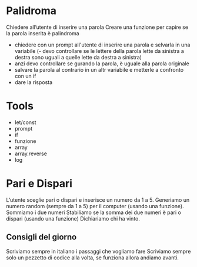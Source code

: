 # Palidroma

Chiedere all’utente di inserire una parola 
Creare una funzione per capire se la parola inserita è palindroma

- chiedere con un prompt all'utente di inserire una parola e selvarla in una variabile
(- devo controllare se le lettere della parola lette da sinistra a destra sono uguali a quelle lette da destra a sinistra)
- anzi devo controllare se gurando la parola, è uguale alla parola originale 
- salvare la parola al contrario in un altr variabile e metterle a confronto con un if
- dare la risposta

# Tools

- let/const
- prompt
- if
- funzione
- array
- array.reverse
- log




# Pari e Dispari

L’utente sceglie pari o dispari e inserisce un numero da 1 a 5.
Generiamo un numero random (sempre da 1 a 5) per il computer (usando una funzione). 
Sommiamo i due numeri Stabiliamo se la somma dei due numeri è pari o dispari (usando una funzione) 
Dichiariamo chi ha vinto.



## Consigli del giorno
Scriviamo sempre in italiano i passaggi che vogliamo fare
Scriviamo sempre solo un pezzetto di codice alla volta, se funziona allora andiamo avanti.
